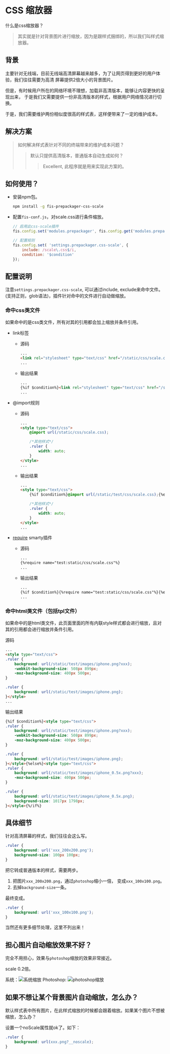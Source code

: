 CSS 缩放器
=========================
什么是css缩放器？
> 其实就是针对背景图片进行缩放，因为是跟样式捆绑的，所以我们叫样式缩放器。

## 背景

主要针对无线端，目前无线端高清屏幕越来越多，为了让网页得到更好的用户体验，我们往往需要为高清
屏幕提供2倍大小的背景图片。

但是，有时候用户所在的网络环境不理想，加载非高清版本，能够让内容更快的呈现出来，
于是我们又需要提供一份非高清版本的样式，根据用户网络情况进行切换。

于是，我们需要维护两份相似度很高的样式表，这样便带来了一定的维护成本。

## 解决方案

> 如何解决样式表针对不同的终端带来的维护成本问题？
>> 默认只提供高清版本，普通版本自动生成如何？
>>> Excellent, 此程序就是用来实现此方案的。

## 如何使用？

* 安装npm包。

    ```bash
    npm install -g fis-prepackager-css-scale
    ```
* 配置`fis-conf.js`，对scale.css进行条件缩放。

    ```javascript
    // 启用此css-scale插件
    fis.config.set('modules.prepackager', fis.config.get('modules.prepackager') + ',css-scale');

    // 配置规则
    fis.config.set( 'settings.prepackager.css-scale', {
        include: /scale\.css$/i,
        condition: '$condition'
    });
    ```

## 配置说明

注意`settings.prepackager.css-scale`, 可以通过include, exclude来命中文件。
(支持正则，glob语法)，插件针对命中的文件进行自动做缩放。

### 命中css类文件

如果命中的是css类文件，所有对其的引用都会加上缩放并条件引用。

* link标签
  * 源码

    ```html
    ...
    <link rel="stylesheet" type="text/css" href="/static/css/scale.css">
    ...
    ```
  * 输出结果

    ```html
    ...
    {%if $condition%}<link rel="stylesheet" type="text/css" href="/static/test/css/scale.css">{%else%}<link rel="stylesheet" type="text/css" href="/static/test/css/scale_0.5x.css">{%/if%}
    ...
    ```
* @import规则
  * 源码

    ```html
    ...
    <style type="text/css">
        @import url(/static/css/scale.css);

        /*其他样式*/
        .ruler {
            width: auto;
        }
    </style>
    ...
    ```
  * 输出结果

    ```html
    ...
    <style type="text/css">
        {%if $condition%}@import url(/static/test/css/scale.css);{%else%}@import url(/static/test/css/scale_0.5x.css);{%/if%}

        /*其他样式*/
        .ruler {
            width: auto;
        }
    </style>
    ...
    ```
* [require](http://fis.baidu.com/userdoc/fis/%E6%8F%92%E4%BB%B6%E4%BD%BF%E7%94%A8#require) smarty插件
  * 源码

    ```html
    ...
    {%require name="test:static/css/scale.css"%}
    ...
    ```
  * 输出结果

    ```html
    ...
    {%if $condition%}{%require name="test:static/css/scale.css"%}{%else%}{%require name="test:static/css/scale_0.5x.css"%}{%/if%}
    ...
    ```
### 命中html类文件（包括tpl文件）
如果命中的是html类文件，此页面里面的所有内联style样式都会进行缩放，且对其的引用都会进行缩放并条件引用。

源码

```html
...
<style type="text/css">
.ruler {
    background: url(/static/test/images/iphone.png?xxx);
    -webkit-background-size: 508px 899px;
    -moz-background-size: 400px 500px;
}

.ruler {
    background: url(/static/test/images/iphone.png);
}</style>
...
```

输出结果

```html
{%if $condition%}<style type="text/css">
.ruler {
    background: url(/static/test/images/iphone.png?xxx);
    -webkit-background-size: 508px 899px;
    -moz-background-size: 400px 500px;
}

.ruler {
    background: url(/static/test/images/iphone.png);
}</style>{%else%}<style type="text/css">
.ruler {
    background: url(/static/test/images/iphone_0.5x.png?xxx);
    -moz-background-size: 400px 500px;
}

.ruler {
    background: url(/static/test/images/iphone_0.5x.png);
    background-size: 1017px 1798px;
}</style>{%/if%}
```

## 具体细节

针对高清屏幕的样式，我们往往会这么写。

```css
.ruler {
    background: url('xxx_200x200.png');
    background-size: 100px 100px;
}
```

把它转成普通版本的样式，需要两步。

1. 把图片`xxx_200x200.png`，通过`photoshop`缩小一倍， 变成`xxx_100x100.png`。
2. 去掉`background-size`一条。

最终变成。

```css
.ruler {
    background: url('xxx_100x100.png');
}
```

当然还有更多细节处理，这里不列出来！

## 担心图片自动缩放效果不好？

完全不用担心，效果与`photoshop`缩放的效果非常接近。

scale 0.2倍。

系统：![系统缩放](./scale.png)
Photoshop: ![photoshop缩放](./photoshop.png)

## 如果不想让某个背景图片自动缩放，怎么办？
默认样式表中所有图片，在此样式缩放的时候都会跟着缩放。如果某个图片不想被缩放，怎么办？

设置一个noScale属性就ok了。如下：

```css
.ruler {
    background: url(xxx.png?__noscale);
}
```